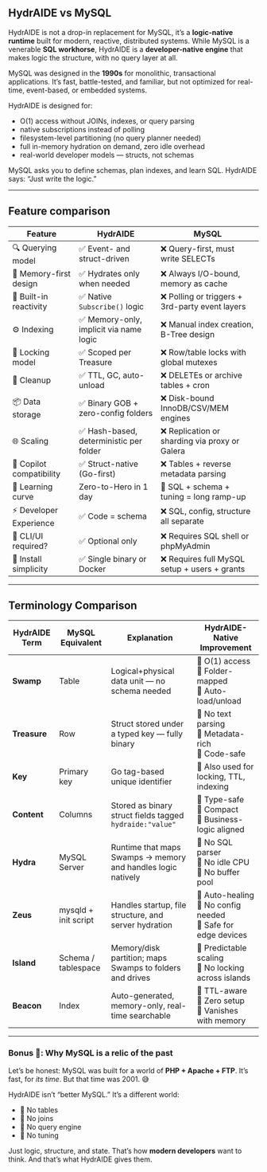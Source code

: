 ## HydrAIDE vs MySQL

HydrAIDE is not a drop-in replacement for MySQL, it’s a **logic-native runtime** built for modern, reactive, distributed systems.
While MySQL is a venerable **SQL workhorse**, HydrAIDE is a **developer-native engine** that makes logic the structure, with no query layer at all.

MySQL was designed in the **1990s** for monolithic, transactional applications. It’s fast, battle-tested, and 
familiar, but not optimized for real-time, event-based, or embedded systems.

HydrAIDE is designed for:

* O(1) access without JOINs, indexes, or query parsing
* native subscriptions instead of polling
* filesystem-level partitioning (no query planner needed)
* full in-memory hydration on demand, zero idle overhead
* real-world developer models — structs, not schemas

MySQL asks you to define schemas, plan indexes, and learn SQL.
HydrAIDE says: “Just write the logic.”

---

## Feature comparison

| Feature                  | HydrAIDE                               | MySQL                                          |
| ------------------------ | -------------------------------------- | ---------------------------------------------- |
| 🔍 Querying model        | ✅ Event- and struct-driven             | ❌ Query-first, must write SELECTs              |
| 🧠 Memory-first design   | ✅ Hydrates only when needed            | ❌ Always I/O-bound, memory as cache            |
| 🔄 Built-in reactivity   | ✅ Native `Subscribe()` logic           | ❌ Polling or triggers + 3rd-party event layers |
| ⚙️ Indexing              | ✅ Memory-only, implicit via name logic | ❌ Manual index creation, B-Tree design         |
| 🔐 Locking model         | ✅ Scoped per Treasure                  | ❌ Row/table locks with global mutexes          |
| 🧹 Cleanup               | ✅ TTL, GC, auto-unload                 | ❌ DELETEs or archive tables + cron             |
| 📦 Data storage          | ✅ Binary GOB + zero-config folders     | ❌ Disk-bound InnoDB/CSV/MEM engines            |
| 🌐 Scaling               | ✅ Hash-based, deterministic per folder | ❌ Replication or sharding via proxy or Galera  |
| 🤖 Copilot compatibility | ✅ Struct-native (Go-first)             | ❌ Tables + reverse metadata parsing            |
| 🧗 Learning curve        | Zero-to-Hero in 1 day                | 🔴 SQL + schema + tuning = long ramp-up        |
| ⚡ Developer Experience   | ✅ Code = schema                        | ❌ SQL, config, structure all separate          |
| 🧰 CLI/UI required?      | ✅ Optional only                        | ❌ Requires SQL shell or phpMyAdmin             |
| 🐳 Install simplicity    | ✅ Single binary or Docker              | ❌ Requires full MySQL setup + users + grants   |

---

## Terminology Comparison

| HydrAIDE Term | MySQL Equivalent     | Explanation                                                  | HydrAIDE-Native Improvement                                        |
| ------------- | -------------------- | ------------------------------------------------------------ | ------------------------------------------------------------------ |
| **Swamp**     | Table                | Logical+physical data unit — no schema needed                | 🔹 O(1) access<br>🔹 Folder-mapped<br>🔹 Auto-load/unload          |
| **Treasure**  | Row                  | Struct stored under a typed key — fully binary               | 🔹 No text parsing<br>🔹 Metadata-rich<br>🔹 Code-safe             |
| **Key**       | Primary key          | Go tag-based unique identifier                               | 🔹 Also used for locking, TTL, indexing                            |
| **Content**   | Columns              | Stored as binary struct fields tagged `hydraide:"value"`     | 🔹 Type-safe<br>🔹 Compact<br>🔹 Business-logic aligned            |
| **Hydra**     | MySQL Server         | Runtime that maps Swamps → memory and handles logic natively | 🔹 No SQL parser<br>🔹 No idle CPU<br>🔹 No buffer pool            |
| **Zeus**      | mysqld + init script | Handles startup, file structure, and server hydration        | 🔹 Auto-healing<br>🔹 No config needed<br>🔹 Safe for edge devices |
| **Island**    | Schema / tablespace  | Memory/disk partition; maps Swamps to folders and drives     | 🔹 Predictable scaling<br>🔹 No locking across islands             |
| **Beacon**    | Index                | Auto-generated, memory-only, real-time searchable            | 🔹 TTL-aware<br>🔹 Zero setup<br>🔹 Vanishes with memory           |

---

### Bonus 🧪: Why MySQL is a relic of the past

Let’s be honest: MySQL was built for a world of **PHP + Apache + FTP**.
It’s fast, for *its time*. But that time was 2001. 😅

HydrAIDE isn’t “better MySQL.”
It’s a different world:

* 🚫 No tables
* 🚫 No joins
* 🚫 No query engine
* 🚫 No tuning

Just logic, structure, and state.
That’s how **modern developers** want to think. And that’s what HydrAIDE gives them.
